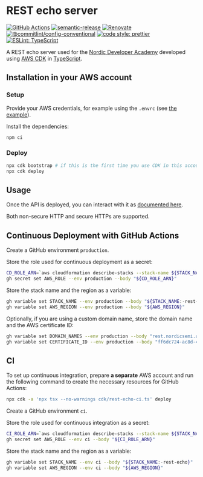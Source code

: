 # REST echo server

[![GitHub Actions](https://github.com/bifravst/rest-echo/workflows/Test%20and%20Release/badge.svg)](https://github.com/bifravst/rest-echo/actions/workflows/test-and-release.yaml)
[![semantic-release](https://img.shields.io/badge/%20%20%F0%9F%93%A6%F0%9F%9A%80-semantic--release-e10079.svg)](https://github.com/semantic-release/semantic-release)
[![Renovate](https://img.shields.io/badge/renovate-enabled-brightgreen.svg)](https://renovatebot.com)
[![@commitlint/config-conventional](https://img.shields.io/badge/%40commitlint-config--conventional-brightgreen)](https://github.com/conventional-changelog/commitlint/tree/master/@commitlint/config-conventional)
[![code style: prettier](https://img.shields.io/badge/code_style-prettier-ff69b4.svg)](https://github.com/prettier/prettier/)
[![ESLint: TypeScript](https://img.shields.io/badge/ESLint-TypeScript-blue.svg)](https://github.com/typescript-eslint/typescript-eslint)

A REST echo server used for the
[Nordic Developer Academy](https://academy.nordicsemi.com/) developed using
[AWS CDK](https://aws.amazon.com/cdk) in
[TypeScript](https://www.typescriptlang.org/).

## Installation in your AWS account

### Setup

Provide your AWS credentials, for example using the `.envrc` (see
[the example](.envrc.example)).

Install the dependencies:

```bash
npm ci
```

### Deploy

```bash
npx cdk bootstrap # if this is the first time you use CDK in this account
npx cdk deploy
```

## Usage

Once the API is deployed, you can interact with it as
[documented here](./features/REST-echo-API.feature.md).

Both non-secure HTTP and secure HTTPs are supported.

## Continuous Deployment with GitHub Actions

Create a GitHub environment `production`.

Store the role used for continuous deployment as a secret:

```bash
CD_ROLE_ARN=`aws cloudformation describe-stacks --stack-name ${STACK_NAME:-rest-echo} | jq -r '.Stacks[0].Outputs[] | select(.OutputKey == "cdRoleArn") | .OutputValue'`
gh secret set AWS_ROLE --env production --body "${CD_ROLE_ARN}"
```

Store the stack name and the region as a variable:

```bash
gh variable set STACK_NAME --env production --body "${STACK_NAME:-rest-echo}"
gh variable set AWS_REGION --env production --body "${AWS_REGION}"
```

Optionally, if you are using a custom domain name, store the domain name and the
AWS certificate ID:

```bash
gh variable set DOMAIN_NAMES --env production --body "rest.nordicsemi.academy,echo.thingy.rocks"
gh variable set CERTIFICATE_ID --env production --body "ff6dc724-ac8d-4328-8f86-628126771d67"
```

## CI

To set up continuous integration, prepare **a separate** AWS account and run the
following command to create the necessary resources for GitHub Actions:

```bash
npx cdk -a 'npx tsx --no-warnings cdk/rest-echo-ci.ts' deploy
```

Create a GitHub environment `ci`.

Store the role used for continuous integration as a secret:

```bash
CI_ROLE_ARN=`aws cloudformation describe-stacks --stack-name ${STACK_NAME:-rest-echo}-ci | jq -r '.Stacks[0].Outputs[] | select(.OutputKey == "roleArn") | .OutputValue'`
gh secret set AWS_ROLE --env ci --body "${CI_ROLE_ARN}"
```

Store the stack name and the region as a variable:

```bash
gh variable set STACK_NAME --env ci --body "${STACK_NAME:-rest-echo}"
gh variable set AWS_REGION --env ci --body "${AWS_REGION}"
```
